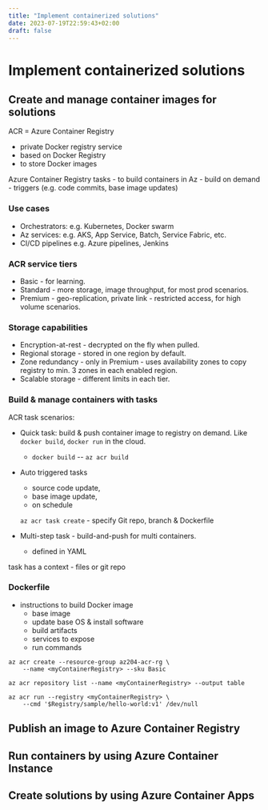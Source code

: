 ```yaml
---
title: "Implement containerized solutions"
date: 2023-07-19T22:59:43+02:00
draft: false
---
```

# Implement containerized solutions

## Create and manage container images for solutions

ACR = Azure Container Registry

- private Docker registry service
- based on Docker Registry
- to store Docker images

Azure Container Registry tasks - to build containers in Az
    - build on demand
    - triggers (e.g. code commits, base image updates)

### Use cases

- Orchestrators: e.g. Kubernetes, Docker swarm
- Az services: e.g. AKS, App Service, Batch, Service Fabric, etc.
- CI/CD pipelines e.g. Azure pipelines, Jenkins

### ACR service tiers

- Basic - for learning.
- Standard - more storage, image throughput, for most prod scenarios.
- Premium - geo-replication, private link - restricted access, for high volume scenarios.

### Storage capabilities

- Encryption-at-rest - decrypted on the fly when pulled.
- Regional storage - stored in one region by default.
- Zone redundancy - only in Premium - uses availability zones to copy registry to min. 3 zones in each enabled region.
- Scalable storage - different limits in each tier.

### Build & manage containers with tasks

ACR task scenarios:
- Quick task: build & push container image to registry on demand. Like `docker build`, `docker run` in the cloud.

    - `docker build` -- `az acr build`

- Auto triggered tasks

    - source code update,
    - base image update,
    - on schedule

    `az acr task create` - specify Git repo, branch & Dockerfile

- Multi-step task - build-and-push for multi containers.
    - defined in YAML

task has a context - files or git repo

### Dockerfile

- instructions to build Docker image
    - base image
    - update base OS & install software
    - build artifacts
    - services to expose
    - run commands

```
az acr create --resource-group az204-acr-rg \
    --name <myContainerRegistry> --sku Basic
```

```
az acr repository list --name <myContainerRegistry> --output table
```

```
az acr run --registry <myContainerRegistry> \
    --cmd '$Registry/sample/hello-world:v1' /dev/null
```

## Publish an image to Azure Container Registry



## Run containers by using Azure Container Instance



## Create solutions by using Azure Container Apps